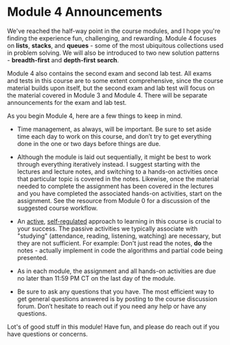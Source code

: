 # Module 4 Announcements

We've reached the half-way point in the course modules, and I hope you're
finding the experience fun, challenging, and rewarding. Module 4 focuses on
**lists**, **stacks**, and **queues** - some of the most ubiquitous
collections used in problem solving. We will also be introduced to two new
solution patterns - **breadth-first** and **depth-first search**.

Module 4 also contains the second exam and second lab test. All exams and tests
in this course are to some extent comprehensive, since the course material
builds upon itself, but the second exam and lab test will focus on the material
covered in Module 3 and Module 4. There will be separate announcements for the
exam and lab test.

As you begin Module 4, here are a few things to keep in mind.

- Time management, as always, will be important. Be sure to set aside time each
  day to work on this course, and don’t try to get everything done in the one or
  two days before things are due.

- Although the module is laid out sequentially, it might be best to work through
  everything iteratively instead. I suggest starting with the lectures and
  lecture notes, and switching to a hands-on activities once that particular
  topic is covered in the notes. Likewise, once the material needed to complete
  the assignment has been covered in the lectures and you have completed the
  associated hands-on activities, start on the assignment. See the resource from
  Module 0 for a discussion of the suggested course workflow.

- An [active](https://en.wikipedia.org/wiki/Active_learning),
  [self-regulated](https://en.wikipedia.org/wiki/Self-regulated_learning)
  approach to learning in this course is crucial to your success. The passive
  activities we typically associate with "studying" (attendance, reading,
  listening, watching) are necessary, but they are not sufficient. For example:
  Don't just read the notes, **do** the notes - actually implement in code the
  algorithms and partial code being presented. 

- As in each module, the assignment and all hands-on activities are due no later
  than 11:59 PM CT on the last day of the module.

- Be sure to ask any questions that you have. The most efficient way to get
  general questions answered is by posting to the course discussion forum. Don’t
  hesitate to reach out if you need any help or have any questions.

Lot's of good stuff in this module! Have fun, and please do reach out if you
have questions or concerns.

<!-- <img src="../../img/rags.jpg" width="100"> -->

